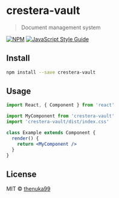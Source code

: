 # crestera-vault

> Document management system

[![NPM](https://img.shields.io/npm/v/crestera-vault.svg)](https://www.npmjs.com/package/crestera-vault) [![JavaScript Style Guide](https://img.shields.io/badge/code_style-standard-brightgreen.svg)](https://standardjs.com)

## Install

```bash
npm install --save crestera-vault
```

## Usage

```jsx
import React, { Component } from 'react'

import MyComponent from 'crestera-vault'
import 'crestera-vault/dist/index.css'

class Example extends Component {
  render() {
    return <MyComponent />
  }
}
```

## License

MIT © [thenuka99](https://github.com/thenuka99)
